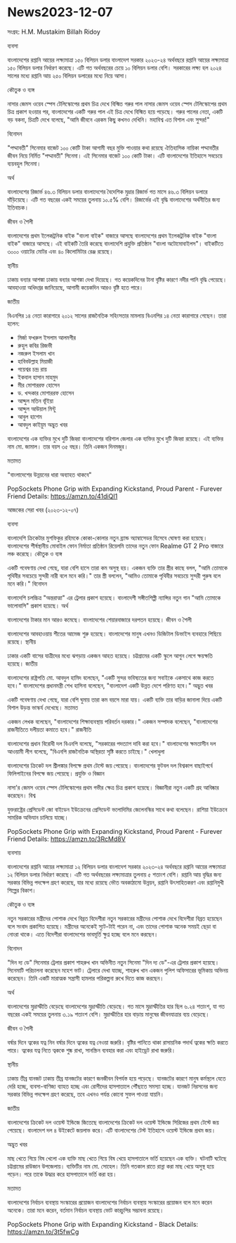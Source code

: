 # News2023-12-07

সংগ্রহ: H.M. Mustakim Billah Ridoy

ব্যবসা

বাংলাদেশের রপ্তানি আয়ের লক্ষ্যমাত্রা ১৫০ বিলিয়ন ডলার
বাংলাদেশ সরকার ২০২৩-২৪ অর্থবছরে রপ্তানি আয়ের লক্ষ্যমাত্রা ১৫০ বিলিয়ন ডলার নির্ধারণ করেছে। এটি গত অর্থবছরের চেয়ে ১০ বিলিয়ন ডলার বেশি। সরকারের লক্ষ্য হল ২০২৪ সালের মধ্যে রপ্তানি আয় ২৫০ বিলিয়ন ডলারের মধ্যে নিয়ে আসা।

কৌতুক ও ব্যঙ্গ

নাসার জেমস ওয়েব স্পেস টেলিস্কোপের প্রথম চিত্র দেখে বিস্মিত গরুর পাল
নাসার জেমস ওয়েব স্পেস টেলিস্কোপের প্রথম চিত্র প্রকাশ হওয়ার পর, বাংলাদেশের একটি গরুর পাল এই চিত্র দেখে বিস্মিত হয়ে পড়েছে। গরুর পালের নেতা, একটি বড় বকনা, চিত্রটি দেখে বলেছে, "আমি জীবনে এরকম কিছু কখনও দেখিনি। মহাবিশ্ব এত বিশাল এবং সুন্দর!"

বিনোদন

"পদ্মাবতী" সিনেমার বাজেট ১০০ কোটি টাকা
আগামী বছর মুক্তি পাওয়ার কথা রয়েছে ঐতিহাসিক নায়িকা পদ্মাবতীর জীবন নিয়ে নির্মিত "পদ্মাবতী" সিনেমা। এই সিনেমার বাজেট ১০০ কোটি টাকা। এটি বাংলাদেশের ইতিহাসে সবচেয়ে ব্যয়বহুল সিনেমা।

অর্থ

বাংলাদেশের রিজার্ভ ৪৬.৩ বিলিয়ন ডলার
বাংলাদেশের বৈদেশিক মুদ্রার রিজার্ভ গত মাসে ৪৬.৩ বিলিয়ন ডলারে দাঁড়িয়েছে। এটি গত বছরের একই সময়ের তুলনায় ১০.৫% বেশি। রিজার্ভের এই বৃদ্ধি বাংলাদেশের অর্থনীতির জন্য ইতিবাচক।

জীবন ও শৈলী

বাংলাদেশের প্রথম ইলেকট্রনিক বাইক "বাংলা বাইক" বাজারে আসছে
বাংলাদেশের প্রথম ইলেকট্রনিক বাইক "বাংলা বাইক" বাজারে আসছে। এই বাইকটি তৈরি করেছে বাংলাদেশি প্রযুক্তি প্রতিষ্ঠান "বাংলা অটোমোবাইলস"। বাইকটিতে ৩০০০ ওয়াটের মোটর এবং ৪০ কিলোমিটার রেঞ্জ রয়েছে।

স্থানীয়

ঢাকায় বন্যার আশঙ্কা
ঢাকায় বন্যার আশঙ্কা দেখা দিয়েছে। গত কয়েকদিনের টানা বৃষ্টির কারণে নদীর পানি বৃদ্ধি পেয়েছে। আবহাওয়া অধিদপ্তর জানিয়েছে, আগামী কয়েকদিন আরও বৃষ্টি হতে পারে।

জাতীয়

বিএনপির ১৪ নেতা কারাগারে
২০১২ সালের রাজনৈতিক সহিংসতার মামলায় বিএনপির ১৪ নেতা কারাগারে গেছেন। তারা হলেন:

* মির্জা ফখরুল ইসলাম আলমগীর
* রুহুল কবির রিজভী
* নজরুল ইসলাম খান
* হাবিবউল্লাহ মিয়াজী
* গয়েশ্বর চন্দ্র রায়
* ইকবাল হাসান মাহমুদ
* মীর মোশাররফ হোসেন
* ড. খন্দকার মোশাররফ হোসেন
* আব্দুল মতিন ভূঁইয়া
* আব্দুল আউয়াল মিন্টু
* আবুল হাশেম
* আবদুল কাইয়ুম
অদ্ভুত খবর

বাংলাদেশের এক ব্যক্তির মুখে দুটি জিহ্বা
বাংলাদেশের বরিশাল জেলার এক ব্যক্তির মুখে দুটি জিহ্বা রয়েছে। এই ব্যক্তির নাম মো. জামাল। তার বয়স ৩৫ বছর। তিনি একজন দিনমজুর।

মতামত

"বাংলাদেশের উন্নয়নের ধারা অব্যাহত থাকবে"

PopSockets Phone Grip with Expanding Kickstand, Proud Parent - Furever Friend
Details:
https://amzn.to/41diQI1


আজকের সেরা খবর (২০২৩-১২-০৭)

ব্যবসা

বাংলাদেশি ক্রিকেটার মুশফিকুর রহিমকে কোকা-কোলার নতুন ব্র্যান্ড অ্যাম্বাসেডর হিসেবে ঘোষণা করা হয়েছে।
বাংলাদেশের শীর্ষস্থানীয় মোবাইল ফোন নির্মাতা প্রতিষ্ঠান রিয়েলমি তাদের নতুন ফোন Realme GT 2 Pro বাজারে লঞ্চ করেছে।
কৌতুক ও ব্যঙ্গ

একটি গবেষণায় দেখা গেছে, যারা বেশি হাসে তারা কম অসুস্থ হয়।
একজন ব্যক্তি তার স্ত্রীর কাছে বলল, "আমি তোমাকে পৃথিবীর সবচেয়ে সুন্দরী নারী বলে মনে করি।" তার স্ত্রী বললেন, "আমিও তোমাকে পৃথিবীর সবচেয়ে সুন্দরী পুরুষ বলে মনে করি।"
বিনোদন

বাংলাদেশি চলচ্চিত্র "অন্তরাত্মা" এর ট্রেলার প্রকাশ হয়েছে।
বাংলাদেশী সঙ্গীতশিল্পী ন্যান্সির নতুন গান "আমি তোমাকে ভালোবাসি" প্রকাশ হয়েছে।
অর্থ

বাংলাদেশের টাকার মান আরও কমেছে।
বাংলাদেশের শেয়ারবাজারে দরপতন হয়েছে।
জীবন ও শৈলী

বাংলাদেশের আবহাওয়ায় শীতের আমেজ শুরু হয়েছে।
বাংলাদেশের মানুষ এখনও ডিজিটাল ডিভাইস ব্যবহারে পিছিয়ে রয়েছে।
স্থানীয়

ঢাকার একটি বাসের যাত্রীদের মধ্যে ঝগড়ায় একজন আহত হয়েছে।
চট্টগ্রামের একটি স্কুলে আগুন লেগে ক্ষয়ক্ষতি হয়েছে।
জাতীয়

বাংলাদেশের রাষ্ট্রপতি মো. আবদুল হামিদ বলেছেন, "একটি সুন্দর ভবিষ্যতের জন্য সবাইকে একসাথে কাজ করতে হবে।"
বাংলাদেশের প্রধানমন্ত্রী শেখ হাসিনা বলেছেন, "বাংলাদেশ একটি উন্নত দেশে পরিণত হবে।"
অদ্ভুত খবর

একটি গবেষণায় দেখা গেছে, যারা বেশি ঘুমায় তারা কম বয়সে মারা যায়।
একটি ব্যক্তি তার বাড়ির জানালা দিয়ে একটি বিশাল উড়ন্ত ভাস্কর্য দেখেছে।
মতামত

একজন লেখক বলেছেন, "বাংলাদেশের শিক্ষাব্যবস্থায় পরিবর্তন দরকার।"
একজন সম্পাদক বলেছেন, "বাংলাদেশের রাজনীতিতে দলীয়তা কমাতে হবে।"
রাজনীতি

বাংলাদেশের প্রধান বিরোধী দল বিএনপি বলেছে, "সরকারের পদত্যাগ দাবি করা হবে।"
বাংলাদেশের ক্ষমতাসীন দল আওয়ামী লীগ বলেছে, "বিএনপি রাজনৈতিক অস্থিরতা সৃষ্টি করতে চাইছে।"
খেলাধুলা

বাংলাদেশের ক্রিকেট দল শ্রীলঙ্কার বিপক্ষে প্রথম টেস্টে জয় পেয়েছে।
বাংলাদেশের ফুটবল দল বিশ্বকাপ বাছাইপর্বে ফিলিপাইনের বিপক্ষে জয় পেয়েছে।
প্রযুক্তি ও বিজ্ঞান

নাসা'র জেমস ওয়েব স্পেস টেলিস্কোপের প্রথম গভীর ক্ষেত্র চিত্র প্রকাশ হয়েছে।
বিজ্ঞানীরা নতুন একটি গ্রহ আবিষ্কার করেছেন।
বিশ্ব

যুক্তরাষ্ট্রের প্রেসিডেন্ট জো বাইডেন ইউক্রেনের প্রেসিডেন্ট ভলোদিমির জেলেনস্কির সাথে কথা বলেছেন।
রাশিয়া ইউক্রেনে সামরিক অভিযান চালিয়ে যাচ্ছে।


PopSockets Phone Grip with Expanding Kickstand, Proud Parent - Furever Friend
Details:
https://amzn.to/3RcMd8V


ব্যবসায়

বাংলাদেশের রপ্তানি আয়ের লক্ষ্যমাত্রা ১২ বিলিয়ন ডলার
বাংলাদেশ সরকার ২০২৩-২৪ অর্থবছরে রপ্তানি আয়ের লক্ষ্যমাত্রা ১২ বিলিয়ন ডলার নির্ধারণ করেছে। এটি গত অর্থবছরের লক্ষ্যমাত্রার তুলনায় ৫ শতাংশ বেশি। রপ্তানি আয় বৃদ্ধির জন্য সরকার বিভিন্ন পদক্ষেপ গ্রহণ করেছে, যার মধ্যে রয়েছে ভৌত অবকাঠামো উন্নয়ন, রপ্তানি উৎসাহিতকরণ এবং রপ্তানিমুখী শিল্পের বিকাশ।

কৌতুক ও ব্যঙ্গ

নতুন সরকারের মন্ত্রীদের পোশাক দেখে বিব্রত বিদেশীরা
নতুন সরকারের মন্ত্রীদের পোশাক দেখে বিদেশীরা বিব্রত হয়েছেন বলে সংবাদ প্রকাশিত হয়েছে। মন্ত্রীদের অনেকেই স্যুট-টাই পরেন না, এবং তাদের পোশাক অনেক সময়ই ছেড়া বা নোংরা থাকে। এতে বিদেশীরা বাংলাদেশের ভাবমূর্তি ক্ষুণ্ন হচ্ছে বলে মনে করছেন।

বিনোদন

"দিন দ্য ডে" সিনেমার ট্রেলার প্রকাশ
শাহরুখ খান অভিনীত নতুন সিনেমা "দিন দ্য ডে"-এর ট্রেলার প্রকাশ হয়েছে। সিনেমাটি পরিচালনা করেছেন মহেশ ভাট। ট্রেলারে দেখা যাচ্ছে, শাহরুখ খান একজন পুলিশ অফিসারের ভূমিকায় অভিনয় করেছেন। তিনি একটি মারাত্মক সন্ত্রাসী হামলার পরিকল্পনা রুখে দিতে কাজ করছেন।

অর্থ

বাংলাদেশের মুদ্রাস্ফীতি বেড়েছে
বাংলাদেশের মুদ্রাস্ফীতি বেড়েছে। গত মাসে মুদ্রাস্ফীতির হার ছিল ৬.২৪ শতাংশ, যা গত বছরের একই সময়ের তুলনায় ৩.১৯ শতাংশ বেশি। মুদ্রাস্ফীতির হার বাড়ায় মানুষের জীবনযাত্রার ব্যয় বেড়েছে।

জীবন ও শৈলী

বর্ষার দিনে ত্বকের যত্ন নিন
বর্ষার দিনে ত্বকের যত্ন নেওয়া জরুরি। বৃষ্টির পানিতে থাকা রাসায়নিক পদার্থ ত্বকের ক্ষতি করতে পারে। ত্বকের যত্ন নিতে ত্বককে শুষ্ক রাখা, সানস্ক্রিন ব্যবহার করা এবং হাইড্রেট রাখা জরুরি।

স্থানীয়

ঢাকায় তীব্র যানজট
ঢাকায় তীব্র যানজটের কারণে জনজীবন বিপর্যস্ত হয়ে পড়েছে। যানজটের কারণে মানুষ কর্মস্থলে যেতে দেরি হচ্ছে, ব্যবসা-বাণিজ্য ব্যাহত হচ্ছে এবং রোগীদের হাসপাতালে পৌঁছাতে সমস্যা হচ্ছে। যানজট নিরসনের জন্য সরকার বিভিন্ন পদক্ষেপ গ্রহণ করেছে, তবে এখনও পর্যন্ত কোনো সুফল পাওয়া যায়নি।

জাতীয়

বাংলাদেশের ক্রিকেট দল ওয়েস্ট ইন্ডিজে জিতেছে
বাংলাদেশের ক্রিকেট দল ওয়েস্ট ইন্ডিজে সিরিজের প্রথম টেস্টে জয় পেয়েছে। বাংলাদেশ দল ৪ উইকেটে জয়লাভ করে। এটি বাংলাদেশের টেস্ট ইতিহাসে ওয়েস্ট ইন্ডিজে প্রথম জয়।

অদ্ভুত খবর

মাছ খেতে গিয়ে বিষ খেলো এক ব্যক্তি
মাছ খেতে গিয়ে বিষ খেয়ে হাসপাতালে ভর্তি হয়েছেন এক ব্যক্তি। ঘটনাটি ঘটেছে চট্টগ্রামের রাউজান উপজেলায়। ব্যক্তিটির নাম মো. সোহেল। তিনি গতকাল রাতে রান্না করা মাছ খেয়ে অসুস্থ হয়ে পড়েন। পরে তাকে উদ্ধার করে হাসপাতালে ভর্তি করা হয়।

মতামত

বাংলাদেশের নির্বাচন ব্যবস্থায় সংস্কারের প্রয়োজন
বাংলাদেশের নির্বাচন ব্যবস্থায় সংস্কারের প্রয়োজন বলে মনে করেন অনেকে। তারা মনে করেন, বর্তমান নির্বাচন ব্যবস্থায় ভোট কারচুপির সম্ভাবনা রয়েছে। 

PopSockets Phone Grip with Expanding Kickstand - Black
Details:
https://amzn.to/3t5fwCg
